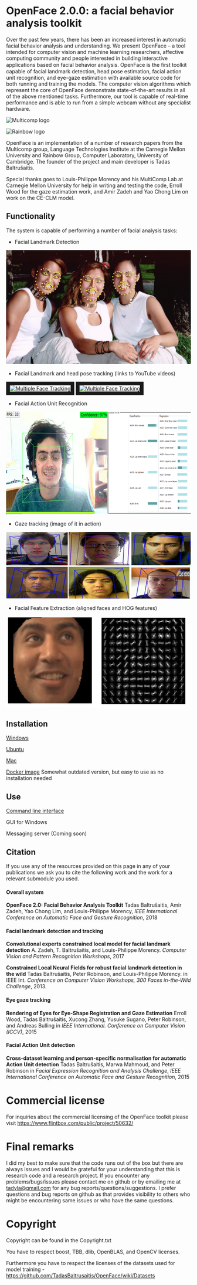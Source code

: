 # OpenFace 2.0.0: a facial behavior analysis toolkit

Over the past few years, there has been an increased interest in automatic facial behavior analysis and understanding. We present OpenFace – a tool intended for computer vision and machine learning researchers, affective computing community and people interested in building interactive applications based on facial behavior analysis. OpenFace is the ﬁrst toolkit capable of facial landmark detection, head pose estimation, facial action unit recognition, and eye-gaze estimation with available source code for both running and training the models. The computer vision algorithms which represent the core of OpenFace demonstrate state-of-the-art results in all of the above mentioned tasks. Furthermore, our tool is capable of real-time performance and is able to run from a simple webcam without any specialist hardware.

![Multicomp logo](https://github.com/TadasBaltrusaitis/OpenFace/blob/master/imgs/muticomp_logo_black.png)

![Rainbow logo](https://github.com/TadasBaltrusaitis/OpenFace/blob/master/imgs/rainbow-logo.gif)

OpenFace is an implementation of a number of research papers from the Multicomp group, Language Technologies Institute at the Carnegie Mellon University and Rainbow Group, Computer Laboratory, University of Cambridge. The founder of the project and main developer is Tadas Baltrušaitis.

Special thanks goes to Louis-Philippe Morency and his MultiComp Lab at Carnegie Mellon University for help in writing and testing the code, Erroll Wood for the gaze estimation work, and Amir Zadeh and Yao Chong Lim on work on the CE-CLM model.

## Functionality

The system is capable of performing a number of facial analysis tasks:

- Facial Landmark Detection

![Sample facial landmark detection image](https://github.com/TadasBaltrusaitis/OpenFace/blob/master/imgs/multi_face_img.png)

- Facial Landmark and head pose tracking (links to YouTube videos)

<a href="https://www.youtube.com/watch?v=V7rV0uy7heQ" target="_blank"><img src="http://img.youtube.com/vi/V7rV0uy7heQ/0.jpg" alt="Multiple Face Tracking" width="240" height="180" border="10" /></a>
<a href="https://www.youtube.com/watch?v=vYOa8Pif5lY" target="_blank"><img src="http://img.youtube.com/vi/vYOa8Pif5lY/0.jpg" alt="Multiple Face Tracking" width="240" height="180" border="10" /></a>

- Facial Action Unit Recognition

<img src="https://github.com/TadasBaltrusaitis/OpenFace/blob/master/imgs/au_sample.png" height="280" width="600" >

- Gaze tracking (image of it in action)

<img src="https://github.com/TadasBaltrusaitis/OpenFace/blob/master/imgs/gaze_ex.png" height="182" width="600"  >

- Facial Feature Extraction (aligned faces and HOG features)

![Sample aligned face and HOG image](https://github.com/TadasBaltrusaitis/OpenFace/blob/master/imgs/appearance.png)


## Installation

[Windows](https://github.com/TadasBaltrusaitis/OpenFace/wiki/Windows-Installation)

[Ubuntu](https://github.com/TadasBaltrusaitis/OpenFace/wiki/Unix-Installation)

[Mac](https://github.com/TadasBaltrusaitis/OpenFace/wiki/Mac-Installation)

[Docker image](https://hub.docker.com/r/benbuleong/openface-cambridge/) Somewhat outdated version, but easy to use as no installation needed

## Use

[Command line interface](https://github.com/TadasBaltrusaitis/OpenFace/wiki/Command-line-arguments)

GUI for Windows

Messaging server (Coming soon)

## Citation

If you use any of the resources provided on this page in any of your publications we ask you to cite the following work and the work for a relevant submodule you used.

#### Overall system

**OpenFace 2.0: Facial Behavior Analysis Toolkit**
Tadas Baltrušaitis, Amir Zadeh, Yao Chong Lim, and Louis-Philippe Morency,
*IEEE International Conference on Automatic Face and Gesture Recognition*, 2018 

#### Facial landmark detection and tracking

**Convolutional experts constrained local model for facial landmark detection**
A. Zadeh, T. Baltrušaitis, and Louis-Philippe Morency. 
*Computer Vision and Pattern Recognition Workshops*, 2017

**Constrained Local Neural Fields for robust facial landmark detection in the wild**
Tadas Baltrušaitis, Peter Robinson, and Louis-Philippe Morency. 
in IEEE Int. *Conference on Computer Vision Workshops, 300 Faces in-the-Wild Challenge*, 2013.  

#### Eye gaze tracking

**Rendering of Eyes for Eye-Shape Registration and Gaze Estimation**
Erroll Wood, Tadas Baltrušaitis, Xucong Zhang, Yusuke Sugano, Peter Robinson, and Andreas Bulling 
in *IEEE International. Conference on Computer Vision (ICCV)*,  2015 

#### Facial Action Unit detection

**Cross-dataset learning and person-specific normalisation for automatic Action Unit detection**
Tadas Baltrušaitis, Marwa Mahmoud, and Peter Robinson 
in *Facial Expression Recognition and Analysis Challenge*, 
*IEEE International Conference on Automatic Face and Gesture Recognition*, 2015 

# Commercial license

For inquiries about the commercial licensing of the OpenFace toolkit please visit https://www.flintbox.com/public/project/50632/ 

# Final remarks

I did my best to make sure that the code runs out of the box but there are always issues and I would be grateful for your understanding that this is research code and a research project. If you encounter any problems/bugs/issues please contact me on github or by emailing me at tadyla@gmail.com for any bug reports/questions/suggestions. I prefer questions and bug reports on github as that provides visibility to others who might be encountering same issues or who have the same questions.

# Copyright

Copyright can be found in the Copyright.txt

You have to respect boost, TBB, dlib, OpenBLAS, and OpenCV licenses.

Furthermore you have to respect the licenses of the datasets used for model training - https://github.com/TadasBaltrusaitis/OpenFace/wiki/Datasets

